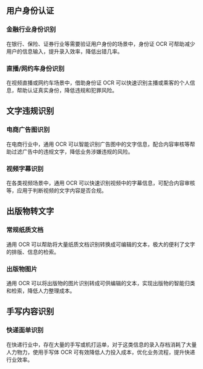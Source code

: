 ## 用户身份认证
### 金融行业身份识别
在银行、保险、证券行业等需要验证用户身份的场景中，身份证 OCR 可帮助减少用户的信息输入，提升录入效率，降低出错几率。

### 直播/网约车身份识别
在视频直播或网约车场景中，借助身份证 OCR 可以快速识别主播或乘客的个人信息，帮助认证真实身份，降低违规和犯罪风险。

## 文字违规识别
### 电商广告图识别
在电商行业中，通用 OCR 可以智能识别广告图中的文字信息，配合内容审核等帮助过滤广告中的违规文字，降低业务涉嫌违规的风险。

### 视频字幕识别
在各类视频场景中，通用 OCR 可以快速识别视频中的字幕信息，可配合内容审核等，应用于判断视频的文字内容是否合规。

## 出版物转文字
### 常规纸质文档 
通用 OCR 可以帮助将大量纸质文档识别转换成可编辑的文本，极大的便利了文字的排版、信息的检索。

### 出版物图片
通用 OCR 可以将出版物的图片识别转成可供编辑的文本，实现出版物的智能归类和检索，降低人力整理成本。

## 手写内容识别
### 快递面单识别
在快递行业中，存在大量的手写或机打运单，对于这类信息的录入存档消耗了大量人力物力，使用手写体 OCR 可有效降低人力投入成本，优化业务流程，提升快递行业效率。
